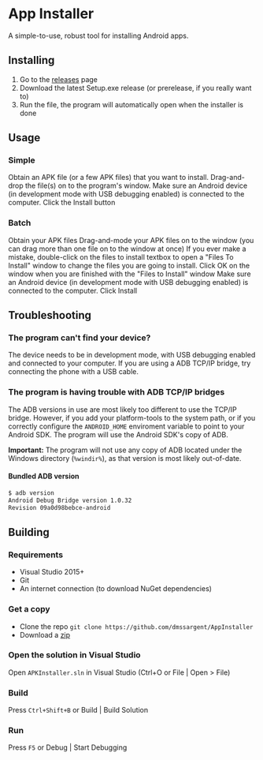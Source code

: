 # App Installer

A simple-to-use, robust tool for installing Android apps.

## Installing
1. Go to the [releases](https://github.com/dmssargent/AppInstaller/releases "Releases") page
2. Download the latest Setup.exe release (or prerelease, if you really want to)
3. Run the file, the program will automatically open when the installer is done

## Usage
### Simple
Obtain an APK file (or a few APK files) that you want to install.
Drag-and-drop the file(s) on to the program's window.
Make sure an Android device (in development mode with USB debugging enabled) is connected to the computer.
Click the Install button

### Batch
Obtain your APK files
Drag-and-mode your APK files on to the window (you can drag more than one file on to the window at once)
If you ever make a mistake, double-click on the files to install textbox to open a "Files To Install" window
 to change the files you are going to install. Click OK on the window when you are finished with the "Files to Install" window
Make sure an Android device (in development mode with USB debugging enabled) is connected to the computer.
Click Install

## Troubleshooting
### The program can't find your device?
The device needs to be in development mode, with USB debugging enabled and connected to your computer. If you are using a ADB TCP/IP bridge, try connecting the phone with a USB cable.

### The program is having trouble with ADB TCP/IP bridges
The ADB versions in use are most likely too different to use the TCP/IP bridge. However, if you add your platform-tools to the system path, or if you correctly configure the ```ANDROID_HOME``` enviroment variable to point to your Android SDK. The program will use the Android SDK's copy of ADB.

__Important:__ The program will not use any copy of ADB located under the Windows directory (```%windir%```), as that version is most likely out-of-date.

#### Bundled ADB version
```bash
$ adb version
Android Debug Bridge version 1.0.32
Revision 09a0d98bebce-android
```

## Building
### Requirements
* Visual Studio 2015+
* Git
* An internet connection (to download NuGet dependencies)

### Get a copy
* Clone the repo ```git clone https://github.com/dmssargent/AppInstaller```
* Download a [zip](https://github.com/dmssargent/AppInstaller/archive/master.zip) 

### Open the solution in Visual Studio
Open ```APKInstaller.sln``` in Visual Studio (Ctrl+O or File | Open > File)

### Build
Press ```Ctrl+Shift+B``` or Build | Build Solution

### Run
Press ```F5``` or Debug | Start Debugging


